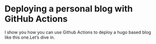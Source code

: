 # Deploying a personal blog with GitHub Actions

I show you how you can use Github Actions to deploy a hugo based blog like this one.Let’s dive in.
